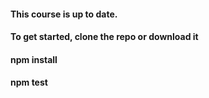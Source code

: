 #### This course is up to date.

#### To get started, clone the repo or download it

#### npm install

#### npm test
